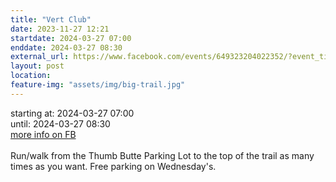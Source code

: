 ```yaml
---
title: "Vert Club"
date: 2023-11-27 12:21
startdate: 2024-03-27 07:00
enddate: 2024-03-27 08:30
external_url: https://www.facebook.com/events/649323204022352/?event_time_id=649324577355548
layout: post
location: 
feature-img: "assets/img/big-trail.jpg"
---
```


starting at: 2024-03-27 07:00<br>until: 2024-03-27 08:30<br><a href="https://www.facebook.com/events/649323204022352/?event_time_id=649324577355548">more info on FB</a><br><br>Run/walk from the Thumb Butte Parking Lot to the top of the trail as many times as you want.  Free parking on Wednesday's.<br>
  <br>
  
